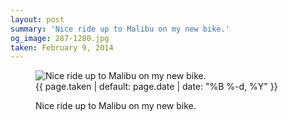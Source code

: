 ```yaml
---
layout: post
summary: 'Nice ride up to Malibu on my new bike.'
og_image: 287-1280.jpg
taken: February 9, 2014
---
```


<figure class="post" data-src="{{ site.assets_url }}/{{ page.og_image }}" data-sub-html='#caption-{{ page.id | remove_first: "/" }}'>
<img alt="Nice ride up to Malibu on my new bike." sizes="(min-width: 700px) 50vw, calc(100vw - 2rem)" src="{{ site.assets_url }}/287-640.jpg" srcset="{{ site.assets_url }}/287-1280.jpg 1280w, {{ site.assets_url }}/287-960.jpg 960w, {{ site.assets_url }}/287-640.jpg 640w, {{ site.assets_url }}/287-320.jpg 320w"/>
<figcaption id='caption-{{ page.id | remove_first: "/" }}'>
<time>{{ page.taken | default: page.date | date: "%B %-d, %Y" }}</time>
<p>Nice ride up to Malibu on my new bike.</p>
</figcaption>
</figure>
